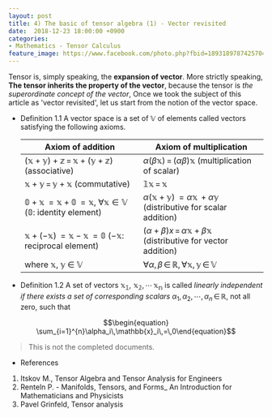 ```yaml
---
layout: post
title: 4) The basic of tensor algebra (1) - Vector revisited
date:  2018-12-23 18:00:00 +0900
categories:
- Mathematics - Tensor Calculus
feature_image: https://www.facebook.com/photo.php?fbid=1893189787425704&set=a.1893187554092594&type=3&theater
---
```


Tensor is, simply speaking, the **expansion of vector**.  More strictly speaking, **The tensor inherits the property of the vector**, because the tensor is *the superordinate concept of the vector*, Once we took the subject of this article as 'vector revisited', let us start from the notion of the vector space.

* Definition 1.1 A vector space is a set of $\mathbb{V}$ of elements called vectors satisfying the following axioms.

  | Axiom of addition                                            | Axiom of multiplication                                      |
  | ------------------------------------------------------------ | ------------------------------------------------------------ |
  | $\mathbb{(x+y)+z}\,=\,\mathbb{x+(y+z)}$ (associative)        | $\alpha(\beta \mathbb{x})\,=\,(\alpha \beta)\mathbb{x}$ (multiplication of scalar) |
  | $\mathbb{x} + \mathbb{y}\,=\,\mathbb{y} + \mathbb{x}$ (commutative) | $\mathbb{1 x}\,=\,\mathbb{x}$                                |
  | $\mathbb{0+x}\,=\mathbb{x+0}\,=\mathbb{x}$, $\forall \mathbb{x} \in \mathbb{V}$ ($\mathbb{0}$: identity element) | $\alpha(\mathbb{x+y})\,=\alpha\mathbb{x}\,+\alpha\mathbb{y}$ (distributive for scalar addition) |
  | $\mathbb{x+(-x)}\,=\mathbb{x-x}\,=\mathbb{0}$  ($-\mathbb{x}$: reciprocal element) | $(\alpha+\beta)x\,=\,\alpha\mathbb{x}+\beta\mathbb{x}$ (distributive for vector addition) |
  | where $\mathbb{x}$,  $\mathbb{y}$ $\in$ $\mathbb{V}$         | $\forall \alpha,\,\beta\,\in\,\mathbb{R},\,\forall \mathbb{x},\,\mathbb{y}\,\in\,\mathbb{V}$ |

* Definition 1.2 A set of vectors $\mathbb{x_1,\,\,x_2,\,\cdots\,x_n}$ is called *linearly independent if there exists a set of corresponding scalars* ${\alpha}_1,\,{\alpha}_2,\,\cdots,\,{\alpha}_n\,\in\,\mathbb{R}$, not all zero, such that

$$\begin{equation} \sum_{i=1}^{n}\alpha_i\,\mathbb{x}_i\,=\,0\end{equation}$$





> This is not the completed documents.




* References

1. Itskov M., Tensor Algebra and Tensor Analysis for Engineers
2. Renteln P. - Manifolds, Tensors, and Forms_ An Introduction for Mathematicians and Physicists
3. Pavel Grinfeld, Tensor analysis

